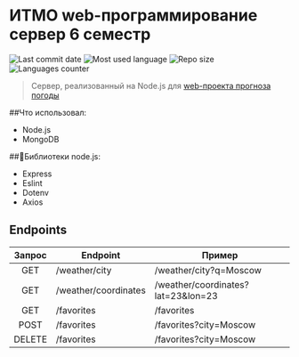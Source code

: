 # ИТМО web-программирование сервер 6 семестр

![Last commit date](https://img.shields.io/github/last-commit/DFirsa/ITMO_web_6sem_server?color=%230082f3&style=for-the-badge)
![Most used language](https://img.shields.io/github/languages/top/DFirsa/ITMO_web_6sem_server?color=%2324&style=for-the-badge)
![Repo size](https://img.shields.io/github/repo-size/DFirsa/ITMO_web_6sem_server?color=%23EE5500&style=for-the-badge)
![Languages counter](https://img.shields.io/github/languages/count/DFirsa/ITMO_web_6sem_server?style=for-the-badge)

> Сервер, реализованный на Node.js для [web-проекта прогноза погоды](https://github.com/DFirsa/ITMO_web_6sem)

##Что использовал:
+ Node.js
+ MongoDB

##:space_invader:Библиотеки node.js:
+ Express
+ Eslint
+ Dotenv
+ Axios

## Endpoints
| Запрос |       Endpoint      |               Пример               |
|:------:| ------------------- | ---------------------------------- |
|    GET | /weather/city       | /weather/city?q=Moscow             |
|    GET | /weather/coordinates| /weather/coordinates?lat=23&lon=23 |
|    GET | /favorites          | /favorites                         |
|   POST | /favorites          | /favorites?city=Moscow             |
| DELETE | /favorites          | /favorites?city=Moscow             |
